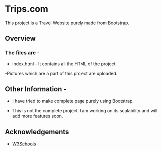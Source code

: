 # Trips.com


This project is a Travel Website purely made from Bootstrap.


## Overview



### The files are - 

- index.html - It contains all the HTML of the project

-Pictures which are a part of this project are uploaded.


## Other Information - 

- I have tried to make complete page purely using Bootstrap.

- This is not the complete project. I am working on its scalability and will add more features soon.

## Acknowledgements

 
 - [W3Schools](https://www.w3schools.com/)
 


